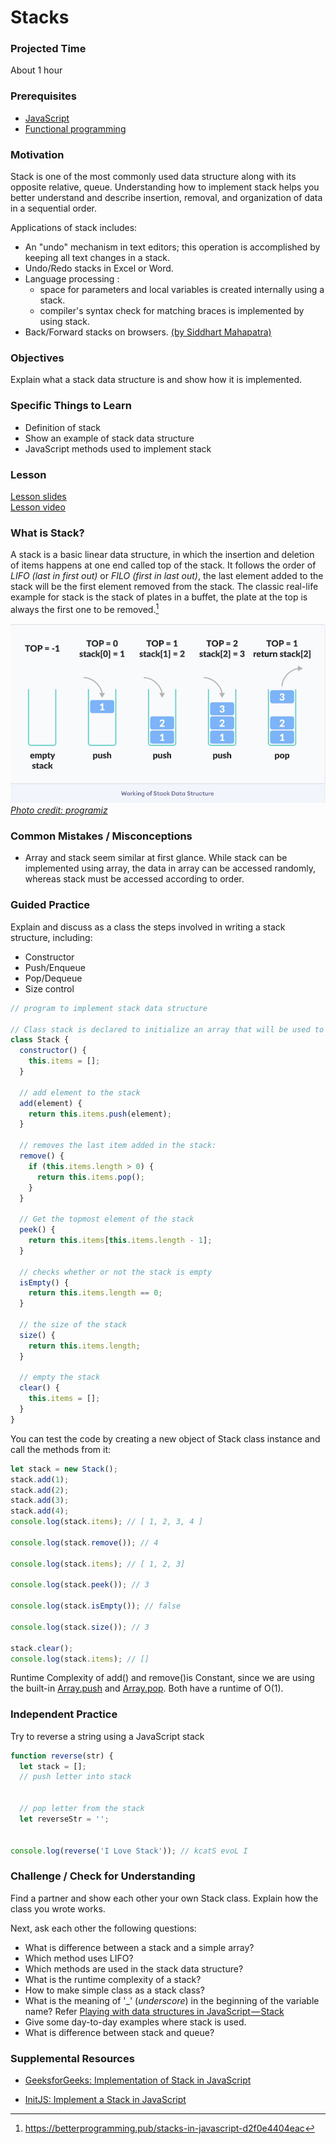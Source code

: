 # Stacks

### Projected Time

About 1 hour

### Prerequisites

- [JavaScript](/javascript)
- [Functional programming](/functional-programming/FP.md)

### Motivation

Stack is one of the most commonly used data structure along with its opposite relative, queue. Understanding how to implement stack helps you better understand and describe insertion, removal, and organization of data in a sequential order.

Applications of stack includes:

- An "undo" mechanism in text editors; this operation is accomplished by keeping all text changes in a stack.
- Undo/Redo stacks in Excel or Word.
- Language processing :
  - space for parameters and local variables is created internally using a stack.
  - compiler's syntax check for matching braces is implemented by using stack.
- Back/Forward stacks on browsers.
  [(by Siddhart Mahapatra)](https://www.quora.com/What-are-the-real-life-applications-of-stack-data-structure)

### Objectives

Explain what a stack data structure is and show how it is implemented.

### Specific Things to Learn

- Definition of stack
- Show an example of stack data structure
- JavaScript methods used to implement stack

### Lesson

[Lesson slides](https://docs.google.com/presentation/d/1lOqqqXF-NYzFw0Cu3vIa-dLZeERGhcg1SFmOgW4Y62w/edit#slide=id.p)  
[Lesson video](https://drive.google.com/open?id=1ioFhuH4I0J5gAnwyw6SJxWzioAWKNrZp)

### What is Stack?

A stack is a basic linear data structure, in which the insertion and deletion of items happens at one end called top of the stack. It follows the order of _LIFO (last in first out)_ or _FILO (first in last out)_, the last element added to the stack will be the first element removed from the stack. The classic real-life example for stack is the stack of plates in a buffet, the plate at the top is always the first one to be removed.[^1]

[![](stack.png)](https://www.programiz.com/dsa/stack)  
_[Photo credit: programiz](https://www.programiz.com/dsa/stack)_

### Common Mistakes / Misconceptions

- Array and stack seem similar at first glance. While stack can be implemented using array, the data in array can be accessed randomly, whereas stack must be accessed according to order.

### Guided Practice

Explain and discuss as a class the steps involved in writing a stack structure, including:

- Constructor
- Push/Enqueue
- Pop/Dequeue
- Size control

```js
// program to implement stack data structure

// Class stack is declared to initialize an array that will be used to store items of the stack:
class Stack {
  constructor() {
    this.items = [];
  }

  // add element to the stack
  add(element) {
    return this.items.push(element);
  }

  // removes the last item added in the stack:
  remove() {
    if (this.items.length > 0) {
      return this.items.pop();
    }
  }

  // Get the topmost element of the stack
  peek() {
    return this.items[this.items.length - 1];
  }

  // checks whether or not the stack is empty
  isEmpty() {
    return this.items.length == 0;
  }

  // the size of the stack
  size() {
    return this.items.length;
  }

  // empty the stack
  clear() {
    this.items = [];
  }
}
```

You can test the code by creating a new object of Stack class instance and call the methods from it:

```js
let stack = new Stack();
stack.add(1);
stack.add(2);
stack.add(3);
stack.add(4);
console.log(stack.items); // [ 1, 2, 3, 4 ]

console.log(stack.remove()); // 4

console.log(stack.items); // [ 1, 2, 3]

console.log(stack.peek()); // 3

console.log(stack.isEmpty()); // false

console.log(stack.size()); // 3

stack.clear();
console.log(stack.items); // []
```

Runtime Complexity of add() and remove()is Constant, since we are using the built-in [Array.push](https://developer.mozilla.org/en-US/docs/Web/JavaScript/Reference/Global_Objects/Array/push) and [Array.pop](https://developer.mozilla.org/en-US/docs/Web/JavaScript/Reference/Global_Objects/Array/pop). Both have a runtime of O(1).

### Independent Practice

Try to reverse a string using a JavaScript stack

```js
function reverse(str) {
  let stack = [];
  // push letter into stack


  // pop letter from the stack
  let reverseStr = '';


console.log(reverse('I Love Stack')); // kcatS evoL I
```

### Challenge / Check for Understanding

Find a partner and show each other your own Stack class. Explain how the class you wrote works.

Next, ask each other the following questions:

- What is difference between a stack and a simple array?
- Which method uses LIFO?
- Which methods are used in the stack data structure?
- What is the runtime complexity of a stack?
- How to make simple class as a stack class?
- What is the meaning of '\_' (_underscore_) in the beginning of the variable name? Refer [Playing with data structures in JavaScript — Stack](https://blog.cloudboost.io/playing-with-data-structures-in-javascript-stack-a55ebe50f29d)
- Give some day-to-day examples where stack is used.
- What is difference between stack and queue?

### Supplemental Resources

- [GeeksforGeeks: Implementation of Stack in JavaScript](https://www.geeksforgeeks.org/implementation-stack-javascript/)
- [InitJS: Implement a Stack in JavaScript](https://initjs.org/data-structure-stack-in-javascript-714f45dbf889)

  [^1]: https://betterprogramming.pub/stacks-in-javascript-d2f0e4404eac

